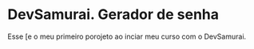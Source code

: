 # DevSamurai. Gerador de senha

Esse [e o meu primeiro porojeto ao inciar meu curso com o DevSamurai.
